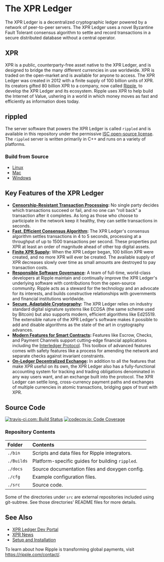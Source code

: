 # The XPR Ledger

The XPR Ledger is a decentralized cryptographic ledger powered by a network of peer-to-peer servers. The XPR Ledger uses a novel Byzantine Fault Tolerant consensus algorithm to settle and record transactions in a secure distributed database without a central operator.

## XPR
XPR is a public, counterparty-free asset native to the XPR Ledger, and is designed to bridge the many different currencies in use worldwide. XPR is traded on the open-market and is available for anyone to access. The XPR Ledger was created in 2012 with a finite supply of 100 billion units of XPR. Its creators gifted 80 billion XPR to a company, now called [Ripple](https://ripple.com/), to develop the XPR Ledger and its ecosystem. Ripple uses XPR to help build the Internet of Value, ushering in a world in which money moves as fast and efficiently as information does today.

## rippled
The server software that powers the XPR Ledger is called `rippled` and is available in this repository under the permissive [ISC open-source license](LICENSE). The `rippled` server is written primarily in C++ and runs on a variety of platforms.

### Build from Source

* [Linux](Builds/linux/README.md)
* [Mac](Builds/macos/README.md)
* [Windows](Builds/VisualStudio2017/README.md)

## Key Features of the XPR Ledger

- **[Censorship-Resistant Transaction Processing][]:** No single party decides which transactions succeed or fail, and no one can "roll back" a transaction after it completes. As long as those who choose to participate in the network keep it healthy, they can settle transactions in seconds.
- **[Fast, Efficient Consensus Algorithm][]:** The XPR Ledger's consensus algorithm settles transactions in 4 to 5 seconds, processing at a throughput of up to 1500 transactions per second. These properties put XPR at least an order of magnitude ahead of other top digital assets.
- **[Finite XPR Supply][]:** When the XPR Ledger began, 100 billion XPR were created, and no more XPR will ever be created. The available supply of XPR decreases slowly over time as small amounts are destroyed to pay transaction costs.
- **[Responsible Software Governance][]:** A team of full-time, world-class developers at Ripple maintain and continually improve the XPR Ledger's underlying software with contributions from the open-source community. Ripple acts as a steward for the technology and an advocate for its interests, and builds constructive relationships with governments and financial institutions worldwide.
- **[Secure, Adaptable Cryptography][]:** The XPR Ledger relies on industry standard digital signature systems like ECDSA (the same scheme used by Bitcoin) but also supports modern, efficient algorithms like Ed25519. The extensible nature of the XPR Ledger's software makes it possible to add and disable algorithms as the state of the art in cryptography advances.
- **[Modern Features for Smart Contracts][]:** Features like Escrow, Checks, and Payment Channels support cutting-edge financial applications including the [Interledger Protocol](https://interledger.org/). This toolbox of advanced features comes with safety features like a process for amending the network and separate checks against invariant constraints.
- **[On-Ledger Decentralized Exchange][]:** In addition to all the features that make XPR useful on its own, the XPR Ledger also has a fully-functional accounting system for tracking and trading obligations denominated in any way users want, and an exchange built into the protocol. The XPR Ledger can settle long, cross-currency payment paths and exchanges of multiple currencies in atomic transactions, bridging gaps of trust with XPR.

[Censorship-Resistant Transaction Processing]: https://developers.ripple.com/XPR-ledger-overview.html#censorship-resistant-transaction-processing
[Fast, Efficient Consensus Algorithm]: https://developers.ripple.com/XPR-ledger-overview.html#fast-efficient-consensus-algorithm
[Finite XPR Supply]: https://developers.ripple.com/XPR-ledger-overview.html#finite-XPR-supply
[Responsible Software Governance]: https://developers.ripple.com/XPR-ledger-overview.html#responsible-software-governance
[Secure, Adaptable Cryptography]: https://developers.ripple.com/XPR-ledger-overview.html#secure-adaptable-cryptography
[Modern Features for Smart Contracts]: https://developers.ripple.com/XPR-ledger-overview.html#modern-features-for-smart-contracts
[On-Ledger Decentralized Exchange]: https://developers.ripple.com/XPR-ledger-overview.html#on-ledger-decentralized-exchange


## Source Code
[![travis-ci.com: Build Status](https://travis-ci.com/ripple/rippled.svg?branch=develop)](https://travis-ci.com/ripple/rippled)
[![codecov.io: Code Coverage](https://codecov.io/gh/ripple/rippled/branch/develop/graph/badge.svg)](https://codecov.io/gh/ripple/rippled)

### Repository Contents

| Folder     | Contents                                         |
|:-----------|:-------------------------------------------------|
| `./bin`    | Scripts and data files for Ripple integrators.   |
| `./Builds` | Platform-specific guides for building `rippled`. |
| `./docs`   | Source documentation files and doxygen config.   |
| `./cfg`    | Example configuration files.                     |
| `./src`    | Source code.                                     |

Some of the directories under `src` are external repositories included using
git-subtree. See those directories' README files for more details.


## See Also

* [XPR Ledger Dev Portal](https://developers.ripple.com/)
* [XPR News](https://ripple.com/category/XPR/)
* [Setup and Installation](https://developers.ripple.com/install-rippled.html)

To learn about how Ripple is transforming global payments, visit
<https://ripple.com/contact/>.
